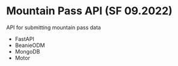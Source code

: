 # Mountain Pass API (SF 09.2022)

API for submitting mountain pass data

* FastAPI
* BeanieODM
* MongoDB
* Motor